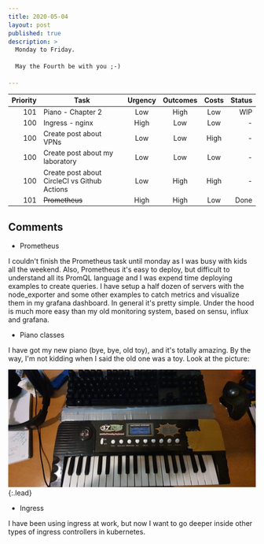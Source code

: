 ```yaml
---
title: 2020-05-04
layout: post
published: true
description: >
  Monday to Friday.

  May the Fourth be with you ;-)

---
```



| Priority | Task | Urgency | Outcomes | Costs | Status |
| ---------: | ------------ | :-------: | :--------: | :----: | ------: |
| 101 | Piano - Chapter 2 | Low | High | Low | WIP |
| 100 | Ingress - nginx   | High | Low  | Low | - |
| 100 | Create post about VPNs | Low | Low | High | - |
| 100 | Create post about my laboratory | Low | Low | Low | - |
| 100 | Create post about CircleCI vs Github Actions | Low | High | High | - |
| 101 | ~~Prometheus~~    | High | High | Low | Done |


## Comments

* Prometheus

I couldn't finish the Prometheus task until monday as I was busy with kids all
 the weekend.  Also, Prometheus it's easy to deploy, but difficult to understand
 all its PromQL language and I was expend time deploying examples to create
 queries.  I have setup a half dozen of servers with the node_exporter and some
 other examples to catch metrics and visualize them in my grafana dashboard.
  In general it's pretty simple.  Under the hood is much more easy than my old
 monitoring system, based on sensu, influx and grafana.

* Piano classes

I have got my new piano (bye, bye, old toy), and it's totally amazing.  By the way,
 I'm not kidding when I said the old one was a toy.  Look at the picture:

![My old piano](/assets/img/old_piano.jpeg){:.lead}

* Ingress

I have been using ingress at work, but now I want to go deeper inside other
 types of ingress controllers in kubernetes.